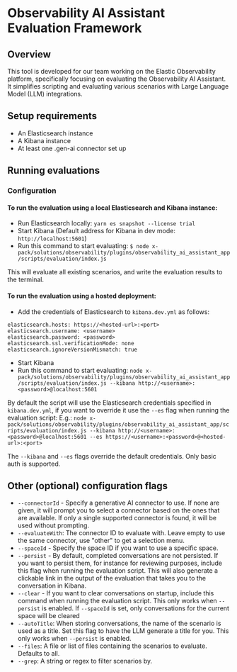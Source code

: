 # Observability AI Assistant Evaluation Framework

## Overview

This tool is developed for our team working on the Elastic Observability platform, specifically focusing on evaluating the Observability AI Assistant. It simplifies scripting and evaluating various scenarios with Large Language Model (LLM) integrations.

## Setup requirements

- An Elasticsearch instance
- A Kibana instance
- At least one .gen-ai connector set up

## Running evaluations

### Configuration

#### To run the evaluation using a local Elasticsearch and Kibana instance:

- Run Elasticsearch locally: `yarn es snapshot --license trial`
- Start Kibana (Default address for Kibana in dev mode: `http://localhost:5601`)
- Run this command to start evaluating:
`$ node x-pack/solutions/observability/plugins/observability_ai_assistant_app/scripts/evaluation/index.js`

This will evaluate all existing scenarios, and write the evaluation results to the terminal.

#### To run the evaluation using a hosted deployment:

- Add the credentials of Elasticsearch to `kibana.dev.yml` as follows:

```
elasticsearch.hosts: https://<hosted-url>:<port>
elasticsearch.username: <username>
elasticsearch.password: <password>
elasticsearch.ssl.verificationMode: none
elasticsearch.ignoreVersionMismatch: true
```

- Start Kibana
- Run this command to start evaluating: `node x-pack/solutions/observability/plugins/observability_ai_assistant_app/scripts/evaluation/index.js --kibana http://<username>:<password>@localhost:5601`

By default the script will use the Elasticsearch credentials specified in `kibana.dev.yml`, if you want to override it use the `--es` flag when running the evaluation script:
E.g.: `node x-pack/solutions/observability/plugins/observability_ai_assistant_app/scripts/evaluation/index.js --kibana http://<username>:<password>@localhost:5601 --es https://<username>:<password>@<hosted-url>:<port>`

The `--kibana` and `--es` flags override the default credentials. Only basic auth is supported.

## Other (optional) configuration flags

- `--connectorId` - Specify a generative AI connector to use. If none are given, it will prompt you to select a connector based on the ones that are available. If only a single supported connector is found, it will be used without prompting.
- `--evaluateWith`: The connector ID to evaluate with. Leave empty to use the same connector, use "other" to get a selection menu.
- `--spaceId` - Specify the space ID if you want to use a specific space.
- `--persist` - By default, completed conversations are not persisted. If you want to persist them, for instance for reviewing purposes, include this flag when running the evaluation script. This will also generate a clickable link in the output of the evaluation that takes you to the conversation in Kibana.
- `--clear` - If you want to clear conversations on startup, include this command when running the evaluation script. This only works when `--persist` is enabled. If `--spaceId` is set, only conversations for the current space will be cleared
- `--autoTitle`: When storing conversations, the name of the scenario is used as a title. Set this flag to have the LLM generate a title for you. This only works when `--persist` is enabled.
- `--files`: A file or list of files containing the scenarios to evaluate. Defaults to all.
- `--grep`: A string or regex to filter scenarios by.
